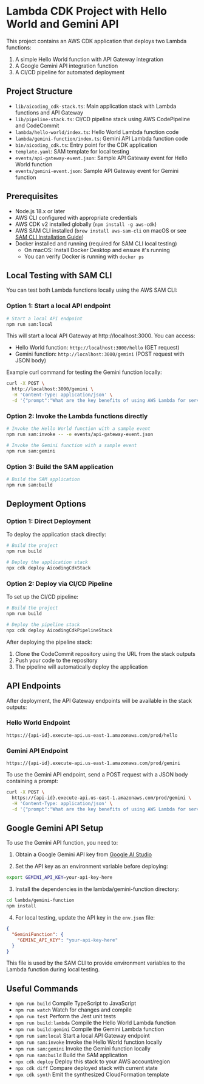# Lambda CDK Project with Hello World and Gemini API

This project contains an AWS CDK application that deploys two Lambda functions:
1. A simple Hello World function with API Gateway integration
2. A Google Gemini API integration function
3. A CI/CD pipeline for automated deployment

## Project Structure

- `lib/aicoding_cdk-stack.ts`: Main application stack with Lambda functions and API Gateway
- `lib/pipeline-stack.ts`: CI/CD pipeline stack using AWS CodePipeline and CodeCommit
- `lambda/hello-world/index.ts`: Hello World Lambda function code
- `lambda/gemini-function/index.ts`: Gemini API Lambda function code
- `bin/aicoding_cdk.ts`: Entry point for the CDK application
- `template.yaml`: SAM template for local testing
- `events/api-gateway-event.json`: Sample API Gateway event for Hello World function
- `events/gemini-event.json`: Sample API Gateway event for Gemini function

## Prerequisites

- Node.js 18.x or later
- AWS CLI configured with appropriate credentials
- AWS CDK v2 installed globally (`npm install -g aws-cdk`)
- AWS SAM CLI installed (`brew install aws-sam-cli` on macOS or see [SAM CLI Installation Guide](https://docs.aws.amazon.com/serverless-application-model/latest/developerguide/serverless-sam-cli-install.html))
- Docker installed and running (required for SAM CLI local testing)
  - On macOS: Install Docker Desktop and ensure it's running
  - You can verify Docker is running with `docker ps`

## Local Testing with SAM CLI

You can test both Lambda functions locally using the AWS SAM CLI:

### Option 1: Start a local API endpoint

```bash
# Start a local API endpoint
npm run sam:local
```

This will start a local API Gateway at http://localhost:3000. You can access:

- Hello World function: `http://localhost:3000/hello` (GET request)
- Gemini function: `http://localhost:3000/gemini` (POST request with JSON body)

Example curl command for testing the Gemini function locally:

```bash
curl -X POST \
  http://localhost:3000/gemini \
  -H 'Content-Type: application/json' \
  -d '{"prompt":"What are the key benefits of using AWS Lambda for serverless computing?"}'
```

### Option 2: Invoke the Lambda functions directly

```bash
# Invoke the Hello World function with a sample event
npm run sam:invoke -- -e events/api-gateway-event.json

# Invoke the Gemini function with a sample event
npm run sam:gemini
```

### Option 3: Build the SAM application

```bash
# Build the SAM application
npm run sam:build
```

## Deployment Options

### Option 1: Direct Deployment

To deploy the application stack directly:

```bash
# Build the project
npm run build

# Deploy the application stack
npx cdk deploy AicodingCdkStack
```

### Option 2: Deploy via CI/CD Pipeline

To set up the CI/CD pipeline:

```bash
# Build the project
npm run build

# Deploy the pipeline stack
npx cdk deploy AicodingCdkPipelineStack
```

After deploying the pipeline stack:

1. Clone the CodeCommit repository using the URL from the stack outputs
2. Push your code to the repository
3. The pipeline will automatically deploy the application

## API Endpoints

After deployment, the API Gateway endpoints will be available in the stack outputs:

### Hello World Endpoint

```
https://{api-id}.execute-api.us-east-1.amazonaws.com/prod/hello
```

### Gemini API Endpoint

```
https://{api-id}.execute-api.us-east-1.amazonaws.com/prod/gemini
```

To use the Gemini API endpoint, send a POST request with a JSON body containing a prompt:

```bash
curl -X POST \
  https://{api-id}.execute-api.us-east-1.amazonaws.com/prod/gemini \
  -H 'Content-Type: application/json' \
  -d '{"prompt":"What are the key benefits of using AWS Lambda for serverless computing?"}'
```

## Google Gemini API Setup

To use the Gemini API function, you need to:

1. Obtain a Google Gemini API key from [Google AI Studio](https://makersuite.google.com/app/apikey)

2. Set the API key as an environment variable before deploying:

```bash
export GEMINI_API_KEY=your-api-key-here
```

3. Install the dependencies in the lambda/gemini-function directory:

```bash
cd lambda/gemini-function
npm install
```

4. For local testing, update the API key in the `env.json` file:

```json
{
  "GeminiFunction": {
    "GEMINI_API_KEY": "your-api-key-here"
  }
}
```

This file is used by the SAM CLI to provide environment variables to the Lambda function during local testing.

## Useful Commands

* `npm run build`         Compile TypeScript to JavaScript
* `npm run watch`         Watch for changes and compile
* `npm run test`          Perform the Jest unit tests
* `npm run build:lambda`  Compile the Hello World Lambda function
* `npm run build:gemini`  Compile the Gemini Lambda function
* `npm run sam:local`     Start a local API Gateway endpoint
* `npm run sam:invoke`    Invoke the Hello World function locally
* `npm run sam:gemini`    Invoke the Gemini function locally
* `npm run sam:build`     Build the SAM application
* `npx cdk deploy`        Deploy this stack to your AWS account/region
* `npx cdk diff`          Compare deployed stack with current state
* `npx cdk synth`         Emit the synthesized CloudFormation template

